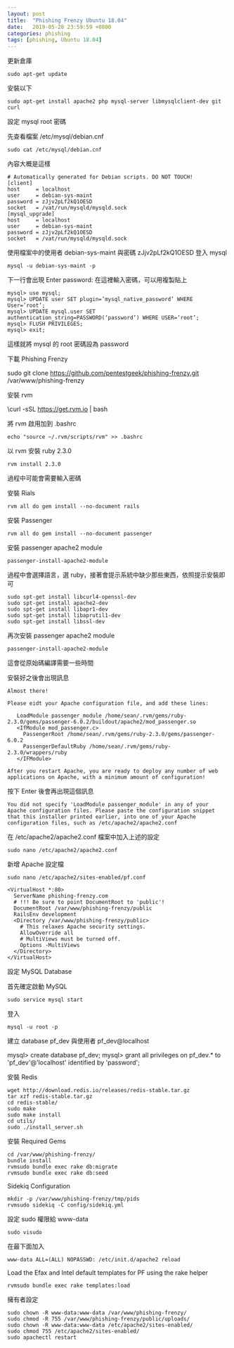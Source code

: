 ```yaml
---
layout: post
title:  "Phishing Frenzy Ubuntu 18.04"
date:   2019-05-28 23:59:59 +0800
categories: phishing
tags: [phishing, Ubuntu 18.04]
---
```


更新倉庫

    sudo apt-get update

安裝以下

    sudo apt-get install apache2 php mysql-server libmysqlclient-dev git curl

設定 mysql root 密碼

先查看檔案 /etc/mysql/debian.cnf

    sudo cat /etc/mysql/debian.cnf

內容大概是這樣

    # Automatically generated for Debian scripts. DO NOT TOUCH!
    [client]
    host     = localhost
    user     = debian-sys-maint
    password = zJjv2pLf2kQ1OESD
    socket   = /vat/run/mysqld/mysqld.sock
    [mysql_upgrade]
    host     = localhost
    user     = debian-sys-maint
    password = zJjv2pLf2kQ1OESD
    socket   = /vat/run/mysqld/mysqld.sock

使用檔案中的使用者 debian-sys-maint 與密碼 zJjv2pLf2kQ1OESD 登入 mysql

    mysql -u debian-sys-maint -p

下一行會出現 Enter password: 在這裡輸入密碼，可以用複製貼上

    mysql> use mysql;
    mysql> UPDATE user SET plugin=’mysql_native_password’ WHERE User=’root’;
    mysql> UPDATE mysql.user SET authentication_string=PASSWORD(‘password’) WHERE USER=’root’;
    mysql> FLUSH PRIVILEGES;
    mysql> exit;

這樣就將 mysql 的 root 密碼設為 password

下載 Phishing Frenzy

sudo git clone https://github.com/pentestgeek/phishing-frenzy.git /var/www/phishing-frenzy

安裝 rvm

\curl -sSL https://get.rvm.io | bash

將 rvm 啟用加到 .bashrc

    echo "source ~/.rvm/scripts/rvm" >> .bashrc

以 rvm 安裝 ruby 2.3.0

    rvm install 2.3.0

過程中可能會需要輸入密碼

安裝 Rials

    rvm all do gem install --no-document rails

安裝 Passenger

    rvm all do gem install --no-document passenger

安裝 passenger apache2 module

    passenger-install-apache2-module

過程中會選擇語言，選 ruby，接著會提示系統中缺少那些東西，依照提示安裝即可

    sudo spt-get install libcurl4-openssl-dev
    sudo spt-get install apache2-dev
    sudo spt-get install libapr1-dev
    sudo spt-get install libaprutil1-dev
    sudo spt-get install libssl-dev

再次安裝 passenger apache2 module

    passenger-install-apache2-module

這會從原始碼編譯需要一些時間

安裝好之後會出現訊息

    Almost there!

    Please eidt your Apache configuration file, and add these lines:

       LoadModule passenger_module /home/sean/.rvm/gems/ruby-2.3.0/gems/passenger-6.0.2/buildout/apache2/mod_passenger.so
       <IfModule mod_passenger.c>
         PassengerRoot /home/sean/.rvm/gems/ruby-2.3.0/gems/passenger-6.0.2
         PassengerDefaultRuby /home/sean/.rvm/gems/ruby-2.3.0/wrappers/ruby
       </IFModule>

    After you restart Apache, you are ready to deploy any number of web applications on Apache, with a minimum amount of configuration!

按下 Enter 後會再出現這個訊息

    You did not specify 'LoadModule passenger_module' in any of your Apache configuration files. Please paste the configuration snippet that this installer printed earlier, into one of your Apache configuration files, such as /etc/apache2/apache2.conf

在 /etc/apache2/apache2.conf 檔案中加入上述的設定

    sudo nano /etc/apache2/apache2.conf

新增 Apache 設定檔

    sudo nano /etc/apache2/sites-enabled/pf.conf

    <VirtualHost *:80>
      ServerName phishing-frenzy.com
      # !!! Be sure to point DocumentRoot to 'public'!
      DocumentRoot /var/www/phishing-frenzy/public
      RailsEnv development
      <Directory /var/www/phishing-frenzy/public>
        # This relaxes Apache security settings.
        AllowOverride all
        # MultiViews must be turned off.
        Options -MultiViews
      </Directory>
    </VirtualHost>

設定 MySQL Database

首先確定啟動 MySQL

    sudo service mysql start

登入

    mysql -u root -p

建立 database pf_dev 與使用者 pf_dev@localhost

mysql> create database pf_dev;
mysql> grant all privileges on pf_dev.* to 'pf_dev'@'localhost' identified by 'password';

安裝 Redis

    wget http://download.redis.io/releases/redis-stable.tar.gz
    tar xzf redis-stable.tar.gz
    cd redis-stable/
    sudo make
    sudo make install
    cd utils/
    sudo ./install_server.sh

安裝 Required Gems

    cd /var/www/phishing-frenzy/
    bundle install
    rvmsudo bundle exec rake db:migrate
    rvmsudo bundle exec rake db:seed

Sidekiq Configuration

    mkdir -p /var/www/phishing-frenzy/tmp/pids
    rvmsudo sidekiq -C config/sidekiq.yml

設定 sudo 權限給 www-data

    sudo visudo

在最下面加入

    www-data ALL=(ALL) NOPASSWD: /etc/init.d/apache2 reload

Load the Efax and Intel default templates for PF using the rake helper

    rvmsudo bundle exec rake templates:load

擁有者設定

    sudo chown -R www-data:www-data /var/www/phishing-frenzy/
    sudo chmod -R 755 /var/www/phishing-frenzy/public/uploads/
    sudo chown -R www-data:www-data /etc/apache2/sites-enabled/
    sudo chmod 755 /etc/apache2/sites-enabled/
    sudo apachectl restart